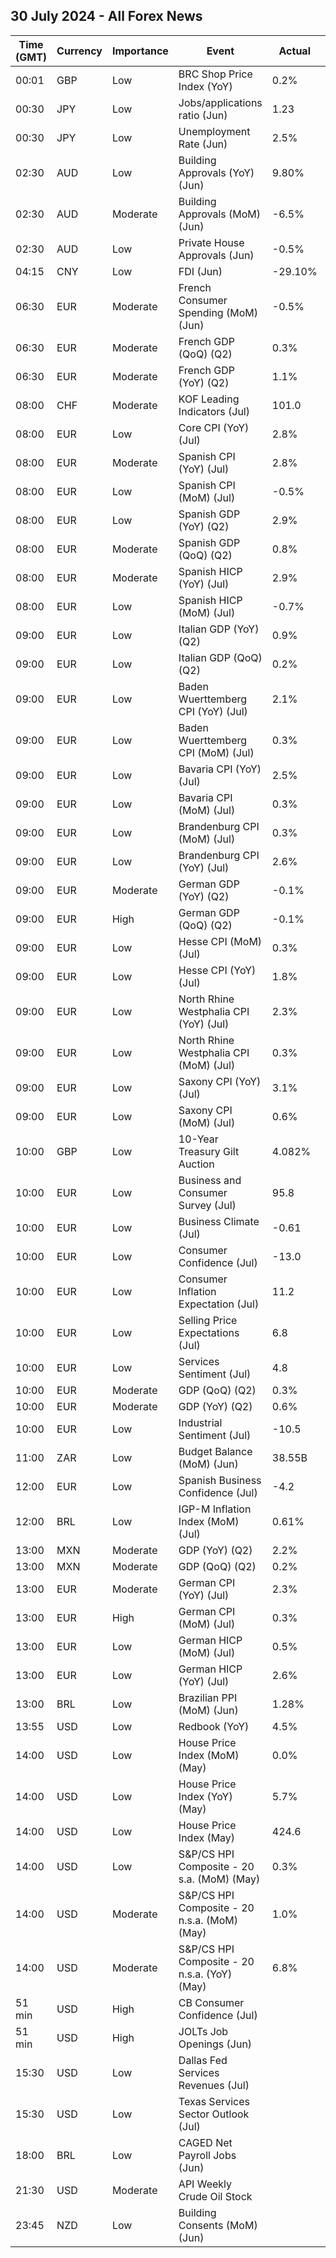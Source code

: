 ## 30 July 2024 - All Forex News

| Time (GMT) | Currency | Importance | Event | Actual | Forecast | Previous |
|------|----------|------------|-------|--------|----------|----------|
| 00:01 | GBP | Low | BRC Shop Price Index (YoY) | 0.2% |  | 0.2% |
| 00:30 | JPY | Low | Jobs/applications ratio (Jun) | 1.23 | 1.24 | 1.24 |
| 00:30 | JPY | Low | Unemployment Rate (Jun) | 2.5% | 2.6% | 2.6% |
| 02:30 | AUD | Low | Building Approvals (YoY) (Jun) | 9.80% |  | 15.00% |
| 02:30 | AUD | Moderate | Building Approvals (MoM) (Jun) | -6.5% | -2.1% | 5.7% |
| 02:30 | AUD | Low | Private House Approvals (Jun) | -0.5% |  | 1.9% |
| 04:15 | CNY | Low | FDI (Jun) | -29.10% |  | -28.20% |
| 06:30 | EUR | Moderate | French Consumer Spending (MoM) (Jun) | -0.5% | -0.2% | 0.8% |
| 06:30 | EUR | Moderate | French GDP (QoQ) (Q2) | 0.3% | 0.2% | 0.3% |
| 06:30 | EUR | Moderate | French GDP (YoY) (Q2) | 1.1% |  | 1.5% |
| 08:00 | CHF | Moderate | KOF Leading Indicators (Jul) | 101.0 | 102.6 | 102.7 |
| 08:00 | EUR | Low | Core CPI (YoY) (Jul) | 2.8% |  | 3.0% |
| 08:00 | EUR | Moderate | Spanish CPI (YoY) (Jul) | 2.8% | 3.0% | 3.4% |
| 08:00 | EUR | Low | Spanish CPI (MoM) (Jul) | -0.5% |  | 0.4% |
| 08:00 | EUR | Low | Spanish GDP (YoY) (Q2) | 2.9% |  | 2.6% |
| 08:00 | EUR | Moderate | Spanish GDP (QoQ) (Q2) | 0.8% | 0.5% | 0.8% |
| 08:00 | EUR | Moderate | Spanish HICP (YoY) (Jul) | 2.9% | 3.3% | 3.6% |
| 08:00 | EUR | Low | Spanish HICP (MoM) (Jul) | -0.7% | -0.3% | 0.4% |
| 09:00 | EUR | Low | Italian GDP (YoY) (Q2) | 0.9% | 0.8% | 0.6% |
| 09:00 | EUR | Low | Italian GDP (QoQ) (Q2) | 0.2% | 0.2% | 0.3% |
| 09:00 | EUR | Low | Baden Wuerttemberg CPI (YoY) (Jul) | 2.1% |  | 1.9% |
| 09:00 | EUR | Low | Baden Wuerttemberg CPI (MoM) (Jul) | 0.3% |  | 0.1% |
| 09:00 | EUR | Low | Bavaria CPI (YoY) (Jul) | 2.5% |  | 2.7% |
| 09:00 | EUR | Low | Bavaria CPI (MoM) (Jul) | 0.3% |  | 0.2% |
| 09:00 | EUR | Low | Brandenburg CPI (MoM) (Jul) | 0.3% |  | 0.1% |
| 09:00 | EUR | Low | Brandenburg CPI (YoY) (Jul) | 2.6% |  | 2.6% |
| 09:00 | EUR | Moderate | German GDP (YoY) (Q2) | -0.1% | 0.0% | -0.2% |
| 09:00 | EUR | High | German GDP (QoQ) (Q2) | -0.1% | 0.1% | 0.2% |
| 09:00 | EUR | Low | Hesse CPI (MoM) (Jul) | 0.3% |  | 0.1% |
| 09:00 | EUR | Low | Hesse CPI (YoY) (Jul) | 1.8% |  | 1.8% |
| 09:00 | EUR | Low | North Rhine Westphalia CPI (YoY) (Jul) | 2.3% |  | 2.2% |
| 09:00 | EUR | Low | North Rhine Westphalia CPI (MoM) (Jul) | 0.3% |  | 0.1% |
| 09:00 | EUR | Low | Saxony CPI (YoY) (Jul) | 3.1% |  | 2.8% |
| 09:00 | EUR | Low | Saxony CPI (MoM) (Jul) | 0.6% |  | 0.1% |
| 10:00 | GBP | Low | 10-Year Treasury Gilt Auction | 4.082% |  | 4.371% |
| 10:00 | EUR | Low | Business and Consumer Survey (Jul) | 95.8 | 95.4 | 95.9 |
| 10:00 | EUR | Low | Business Climate (Jul) | -0.61 |  | -0.47 |
| 10:00 | EUR | Low | Consumer Confidence (Jul) | -13.0 | -13.0 | -14.0 |
| 10:00 | EUR | Low | Consumer Inflation Expectation (Jul) | 11.2 |  | 13.1 |
| 10:00 | EUR | Low | Selling Price Expectations (Jul) | 6.8 |  | 6.2 |
| 10:00 | EUR | Low | Services Sentiment (Jul) | 4.8 | 6.4 | 6.2 |
| 10:00 | EUR | Moderate | GDP (QoQ) (Q2) | 0.3% | 0.2% | 0.3% |
| 10:00 | EUR | Moderate | GDP (YoY) (Q2) | 0.6% | 0.6% | 0.4% |
| 10:00 | EUR | Low | Industrial Sentiment (Jul) | -10.5 | -10.5 | -10.2 |
| 11:00 | ZAR | Low | Budget Balance (MoM) (Jun) | 38.55B |  | -12.78B |
| 12:00 | EUR | Low | Spanish Business Confidence (Jul) | -4.2 |  | -5.7 |
| 12:00 | BRL | Low | IGP-M Inflation Index (MoM) (Jul) | 0.61% | 0.47% | 0.81% |
| 13:00 | MXN | Moderate | GDP (YoY) (Q2) | 2.2% | 2.0% | 1.6% |
| 13:00 | MXN | Moderate | GDP (QoQ) (Q2) | 0.2% | 0.4% | 0.3% |
| 13:00 | EUR | Moderate | German CPI (YoY) (Jul) | 2.3% | 2.2% | 2.2% |
| 13:00 | EUR | High | German CPI (MoM) (Jul) | 0.3% | 0.3% | 0.1% |
| 13:00 | EUR | Low | German HICP (MoM) (Jul) | 0.5% | 0.2% | 0.2% |
| 13:00 | EUR | Low | German HICP (YoY) (Jul) | 2.6% | 2.4% | 2.5% |
| 13:00 | BRL | Low | Brazilian PPI (MoM) (Jun) | 1.28% |  | 0.36% |
| 13:55 | USD | Low | Redbook (YoY) | 4.5% |  | 4.9% |
| 14:00 | USD | Low | House Price Index (MoM) (May) | 0.0% | 0.2% | 0.3% |
| 14:00 | USD | Low | House Price Index (YoY) (May) | 5.7% |  | 6.5% |
| 14:00 | USD | Low | House Price Index (May) | 424.6 |  | 424.7 |
| 14:00 | USD | Low | S&P/CS HPI Composite - 20 s.a. (MoM) (May) | 0.3% |  | 0.4% |
| 14:00 | USD | Moderate | S&P/CS HPI Composite - 20 n.s.a. (MoM) (May) | 1.0% |  | 1.4% |
| 14:00 | USD | Moderate | S&P/CS HPI Composite - 20 n.s.a. (YoY) (May) | 6.8% | 6.5% | 7.3% |
| 51 min | USD | High | CB Consumer Confidence (Jul) |  | 99.7 | 100.4 |
| 51 min | USD | High | JOLTs Job Openings (Jun) |  | 8.020M | 8.140M |
| 15:30 | USD | Low | Dallas Fed Services Revenues (Jul) |  |  | 1.9 |
| 15:30 | USD | Low | Texas Services Sector Outlook (Jul) |  |  | -4.1 |
| 18:00 | BRL | Low | CAGED Net Payroll Jobs (Jun) |  | 155.00K | 131.81K |
| 21:30 | USD | Moderate | API Weekly Crude Oil Stock |  |  | -3.900M |
| 23:45 | NZD | Low | Building Consents (MoM) (Jun) |  |  | -1.7% |
